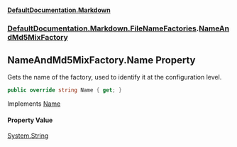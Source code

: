 #### [DefaultDocumentation.Markdown](index.md 'index')
### [DefaultDocumentation.Markdown.FileNameFactories](index.md#DefaultDocumentation.Markdown.FileNameFactories 'DefaultDocumentation.Markdown.FileNameFactories').[NameAndMd5MixFactory](NameAndMd5MixFactory.md 'DefaultDocumentation.Markdown.FileNameFactories.NameAndMd5MixFactory')

## NameAndMd5MixFactory.Name Property

Gets the name of the factory, used to identify it at the configuration level.

```csharp
public override string Name { get; }
```

Implements [Name](https://github.com/Doraku/DefaultDocumentation/blob/master/documentation/api/IFileNameFactory.Name.md 'DefaultDocumentation.Api.IFileNameFactory.Name')

#### Property Value
[System.String](https://docs.microsoft.com/en-us/dotnet/api/System.String 'System.String')